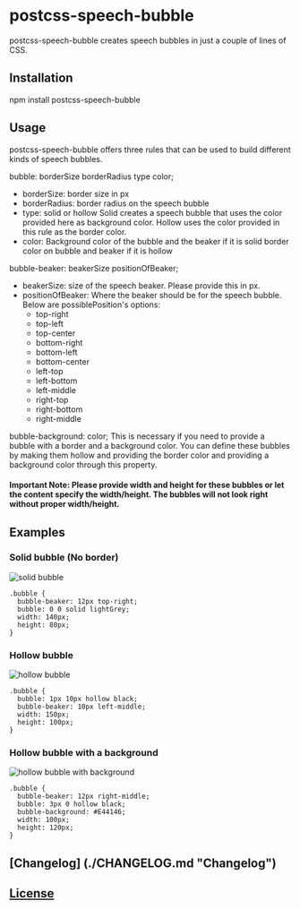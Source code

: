 # postcss-speech-bubble
postcss-speech-bubble creates speech bubbles in just a couple of lines of CSS.

## Installation
npm install postcss-speech-bubble

## Usage
postcss-speech-bubble offers three rules that can be used to build different kinds of speech bubbles.

bubble: borderSize borderRadius type color;
* borderSize: border size in px
* borderRadius: border radius on the speech bubble
* type:
    solid or hollow
    Solid creates a speech bubble that uses the color provided here
    as background color.
    Hollow uses the color provided in this rule as the border color.
* color:
    Background color of the bubble and the beaker if it is solid
    border color on bubble and beaker if it is hollow

bubble-beaker: beakerSize positionOfBeaker;
* beakerSize: size of the speech beaker. Please provide this in px.
* positionOfBeaker: Where the beaker should be for the speech bubble. Below are possiblePosition's options:
  * top-right
  * top-left
  * top-center
  * bottom-right
  * bottom-left
  * bottom-center
  * left-top
  * left-bottom
  * left-middle
  * right-top
  * right-bottom
  * right-middle

bubble-background: color;
This is necessary if you need to provide a bubble with a border and a background color.
You can define these bubbles by making them hollow and providing the border color and providing a background color through this property.

#### Important Note: Please provide width and height for these bubbles or let the content specify the width/height. The bubbles will not look right without proper width/height. 

## Examples

### Solid bubble (No border)
![solid bubble](https://lh3.googleusercontent.com/-AeIItjhWS2c/VqRriS6DYoI/AAAAAAAAOzw/JSMxzDnBag4/s338-Ic42/Screen%252520Shot%2525202016-01-23%252520at%25252010.07.57%252520PM.png)

    .bubble {
      bubble-beaker: 12px top-right;
      bubble: 0 0 solid lightGrey;
      width: 140px;
      height: 80px;
    }

### Hollow bubble
![hollow bubble](https://lh3.googleusercontent.com/-kvMLnldOwk4/VqRrhyoT5xI/AAAAAAAAOzs/nElrVn57kZE/s386-Ic42/Screen%252520Shot%2525202016-01-23%252520at%25252010.09.20%252520PM.png)

    .bubble {
      bubble: 1px 10px hollow black;
      bubble-beaker: 10px left-middle;
      width: 150px;
      height: 100px;
    }

### Hollow bubble with a background
![hollow bubble with background](https://lh3.googleusercontent.com/-_WS8rmal0Vs/VqRrhbE9lJI/AAAAAAAAOzk/Z2eg19MSDzA/s282-Ic42/Screen%252520Shot%2525202016-01-23%252520at%25252010.12.48%252520PM.png)

    .bubble {
      bubble-beaker: 12px right-middle;
      bubble: 3px 0 hollow black;
      bubble-background: #E44146;
      width: 100px;
      height: 120px;
    }

## [Changelog] (./CHANGELOG.md "Changelog")
## [License](./LICENSE "License")
